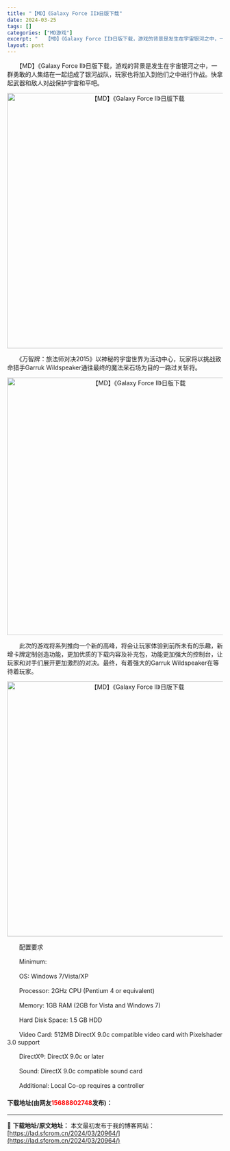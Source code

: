 ```yaml
---
title: "【MD】《Galaxy Force II》日版下载"
date: 2024-03-25
tags: []
categories: ["MD游戏"]
excerpt: "　　【MD】《Galaxy Force II》日版下载，游戏的背景是发生在宇宙银河之中，一群勇敢的人集结在一起组成了银河战队，玩家也将加入到他们之中进行作战。快拿起武器和敌人对战保护宇宙和平吧。 　　《万智牌：旅法师对决2015》以神秘的宇宙世界为活动中心，玩家将以挑战致命猎手Garruk Wild&hellip;"
layout: post
---
```


 <p>　　【MD】《Galaxy Force II》日版下载，游戏的背景是发生在宇宙银河之中，一群勇敢的人集结在一起组成了银河战队，玩家也将加入到他们之中进行作战。快拿起武器和敌人对战保护宇宙和平吧。</p> <p align="center"><img align="" border="0" src="https://lad.sfcrom.cn/wp-content/uploads/2024/03/20240325_66010a55eaafa.png" width="595" alt="【MD】《Galaxy Force II》日版下载" /></p> <p>　　《万智牌：旅法师对决2015》以神秘的宇宙世界为活动中心，玩家将以挑战致命猎手Garruk Wildspeaker通往最终的魔法采石场为目的一路过关斩将。</p> <p align="center"><img align="" border="0" src="https://lad.sfcrom.cn/wp-content/uploads/2024/03/20240325_66010a5692fb6.png" width="600" alt="【MD】《Galaxy Force II》日版下载" /></p> <p>　　此次的游戏将系列推向一个新的高峰，将会让玩家体验到前所未有的乐趣，新增卡牌定制创造功能，更加优质的下载内容及补充包，功能更加强大的控制台，让玩家和对手们展开更加激烈的对决。最终，有着强大的Garruk Wildspeaker在等待着玩家。</p> <p align="center"><img align="" border="0" src="https://lad.sfcrom.cn/wp-content/uploads/2024/03/20240325_66010a5728fd5.png" width="594" alt="【MD】《Galaxy Force II》日版下载" /></p> <p>　　配置要求</p> <p>　　Minimum:</p> <p>　　OS: Windows 7/Vista/XP</p> <p>　　Processor: 2GHz CPU (Pentium 4 or equivalent)</p> <p>　　Memory: 1GB RAM (2GB for Vista and Windows 7)</p> <p>　　Hard Disk Space: 1.5 GB HDD</p> <p>　　Video Card: 512MB DirectX 9.0c compatible video card with Pixelshader 3.0 support</p> <p>　　DirectX&reg;: DirectX 9.0c or later</p> <p>　　Sound: DirectX 9.0c compatible sound card</p> <p>　　Additional: Local Co-op requires a controller</p> <p><h4>下载地址(由网友<font color="red">15688802748</font>发布)：</h4></p> 

---
📖 **下载地址/原文地址：** 本文最初发布于我的博客网站：[https://lad.sfcrom.cn/2024/03/20964/](https://lad.sfcrom.cn/2024/03/20964/)
